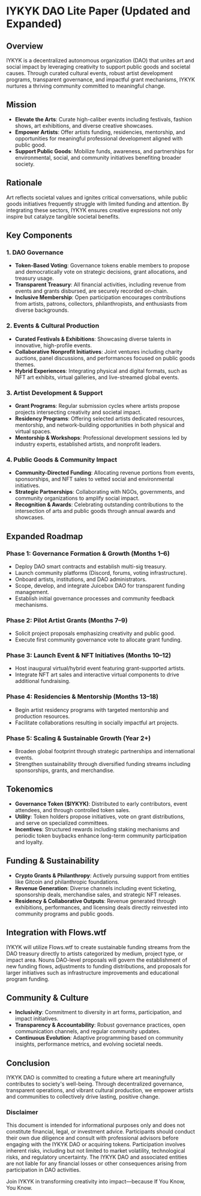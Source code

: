 # IYKYK DAO Lite Paper (Updated and Expanded)

## Overview

IYKYK is a decentralized autonomous organization (DAO) that unites art and social impact by leveraging creativity to support public goods and societal causes. Through curated cultural events, robust artist development programs, transparent governance, and impactful grant mechanisms, IYKYK nurtures a thriving community committed to meaningful change.

## Mission

* **Elevate the Arts**: Curate high-caliber events including festivals, fashion shows, art exhibitions, and diverse creative showcases.
* **Empower Artists**: Offer artists funding, residencies, mentorship, and opportunities for meaningful professional development aligned with public good.
* **Support Public Goods**: Mobilize funds, awareness, and partnerships for environmental, social, and community initiatives benefiting broader society.

## Rationale

Art reflects societal values and ignites critical conversations, while public goods initiatives frequently struggle with limited funding and attention. By integrating these sectors, IYKYK ensures creative expressions not only inspire but catalyze tangible societal benefits.

## Key Components

### 1. DAO Governance

* **Token-Based Voting**: Governance tokens enable members to propose and democratically vote on strategic decisions, grant allocations, and treasury usage.
* **Transparent Treasury**: All financial activities, including revenue from events and grants disbursed, are securely recorded on-chain.
* **Inclusive Membership**: Open participation encourages contributions from artists, patrons, collectors, philanthropists, and enthusiasts from diverse backgrounds.

### 2. Events & Cultural Production

* **Curated Festivals & Exhibitions**: Showcasing diverse talents in innovative, high-profile events.
* **Collaborative Nonprofit Initiatives**: Joint ventures including charity auctions, panel discussions, and performances focused on public goods themes.
* **Hybrid Experiences**: Integrating physical and digital formats, such as NFT art exhibits, virtual galleries, and live-streamed global events.

### 3. Artist Development & Support

* **Grant Programs**: Regular submission cycles where artists propose projects intersecting creativity and societal impact.
* **Residency Programs**: Offering selected artists dedicated resources, mentorship, and network-building opportunities in both physical and virtual spaces.
* **Mentorship & Workshops**: Professional development sessions led by industry experts, established artists, and nonprofit leaders.

### 4. Public Goods & Community Impact

* **Community-Directed Funding**: Allocating revenue portions from events, sponsorships, and NFT sales to vetted social and environmental initiatives.
* **Strategic Partnerships**: Collaborating with NGOs, governments, and community organizations to amplify social impact.
* **Recognition & Awards**: Celebrating outstanding contributions to the intersection of arts and public goods through annual awards and showcases.

## Expanded Roadmap

### Phase 1: Governance Formation & Growth (Months 1–6)

* Deploy DAO smart contracts and establish multi-sig treasury.
* Launch community platforms (Discord, forums, voting infrastructure).
* Onboard artists, institutions, and DAO administrators.
* Scope, develop, and integrate Juicebox DAO for transparent funding management.
* Establish initial governance processes and community feedback mechanisms.

### Phase 2: Pilot Artist Grants (Months 7–9)

* Solicit project proposals emphasizing creativity and public good.
* Execute first community governance vote to allocate grant funding.

### Phase 3: Launch Event & NFT Initiatives (Months 10–12)

* Host inaugural virtual/hybrid event featuring grant-supported artists.
* Integrate NFT art sales and interactive virtual components to drive additional fundraising.

### Phase 4: Residencies & Mentorship (Months 13–18)

* Begin artist residency programs with targeted mentorship and production resources.
* Facilitate collaborations resulting in socially impactful art projects.

### Phase 5: Scaling & Sustainable Growth (Year 2+)

* Broaden global footprint through strategic partnerships and international events.
* Strengthen sustainability through diversified funding streams including sponsorships, grants, and merchandise.

## Tokenomics

* **Governance Token (\$IYKYK)**: Distributed to early contributors, event attendees, and through controlled token sales.
* **Utility**: Token holders propose initiatives, vote on grant distributions, and serve on specialized committees.
* **Incentives**: Structured rewards including staking mechanisms and periodic token buybacks enhance long-term community participation and loyalty.

## Funding & Sustainability

* **Crypto Grants & Philanthropy**: Actively pursuing support from entities like Gitcoin and philanthropic foundations.
* **Revenue Generation**: Diverse channels including event ticketing, sponsorship deals, merchandise sales, and strategic NFT releases.
* **Residency & Collaborative Outputs**: Revenue generated through exhibitions, performances, and licensing deals directly reinvested into community programs and public goods.

## Integration with Flows.wtf

IYKYK will utilize Flows.wtf to create sustainable funding streams from the DAO treasury directly to artists categorized by medium, project type, or impact area. Nouns DAO-level proposals will govern the establishment of new funding flows, adjustments to funding distributions, and proposals for larger initiatives such as infrastructure improvements and educational program funding.

## Community & Culture

* **Inclusivity**: Commitment to diversity in art forms, participation, and impact initiatives.
* **Transparency & Accountability**: Robust governance practices, open communication channels, and regular community updates.
* **Continuous Evolution**: Adaptive programming based on community insights, performance metrics, and evolving societal needs.

## Conclusion

IYKYK DAO is committed to creating a future where art meaningfully contributes to society's well-being. Through decentralized governance, transparent operations, and vibrant cultural production, we empower artists and communities to collectively drive lasting, positive change.

### Disclaimer

This document is intended for informational purposes only and does not constitute financial, legal, or investment advice. Participants should conduct their own due diligence and consult with professional advisors before engaging with the IYKYK DAO or acquiring tokens. Participation involves inherent risks, including but not limited to market volatility, technological risks, and regulatory uncertainty. The IYKYK DAO and associated entities are not liable for any financial losses or other consequences arising from participation in DAO activities.

Join IYKYK in transforming creativity into impact—because If You Know, You Know.



